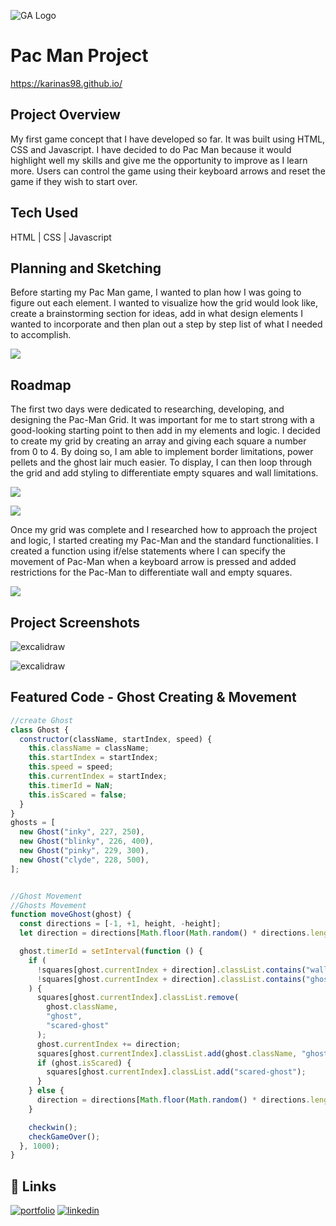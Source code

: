 ![GA Logo](https://raw.githubusercontent.com/karinas98/MusicLibraryProject/main/469f976e-1432-11e5-8199-6ac91363302b.png) 

# Pac Man Project

https://karinas98.github.io/
## Project Overview

My first game concept that I have developed so far. It was built using HTML, CSS and Javascript. I have decided to do Pac Man because it would highlight well my skills and give me the opportunity to improve as I learn more. Users can control the game using their keyboard arrows and reset the game if they wish to start over.  

## Tech Used
HTML | CSS | Javascript


## Planning and Sketching

Before starting my Pac Man game, I wanted to plan how I was going to figure out each element. I wanted to visualize how the grid would look like, create a brainstorming section for ideas, add in what design elements I wanted to incorporate and then plan out a step by step list of what I needed to accomplish.


![](https://github.com/karinas98/karinas98.github.io/blob/main/Screenshot%202023-01-23%20at%2017.15.56.png)


## Roadmap

The first two days were dedicated to researching, developing, and designing the Pac-Man Grid. It was important for me to start strong with a good-looking starting point to then add in my elements and logic. I decided to create my grid by creating an array and giving each square a number from 0 to 4. By doing so, I am able to implement border limitations, power pellets and the ghost lair much easier. To display, I can then loop through the grid and add styling to differentiate empty squares and wall limitations. 

![](https://github.com/karinas98/pacman_project1/blob/228e5405da4a89a4364634bc6a7858f2a9e187d0/Screenshot%202023-05-15%20at%2018.39.58.png)

![](https://github.com/karinas98/pacman_project1/blob/ea27fb3e1a8921a263a2665022b7fd60f4dd5715/Screenshot%202023-05-15%20at%2018.40.13.png)

Once my grid was complete and I researched how to approach the project and logic, I started creating my Pac-Man and the standard functionalities. I created a function using if/else statements where I can specify the movement of Pac-Man when a keyboard arrow is pressed and added restrictions for the Pac-Man to differentiate wall and empty squares. 

![](https://github.com/karinas98/pacman_project1/blob/ea27fb3e1a8921a263a2665022b7fd60f4dd5715/Screenshot%202023-05-15%20at%2018.40.13.png)


## Project Screenshots

![excalidraw](https://raw.githubusercontent.com/karinas98/karinas98.github.io/main/Screenshot%202023-01-23%20at%2017.15.56.png)

![excalidraw](https://raw.githubusercontent.com/karinas98/karinas98.github.io/main/Screenshot%202023-01-23%20at%2018.10.07.png)





## Featured Code - Ghost Creating & Movement

```javascript
//create Ghost
class Ghost {
  constructor(className, startIndex, speed) {
    this.className = className;
    this.startIndex = startIndex;
    this.speed = speed;
    this.currentIndex = startIndex;
    this.timerId = NaN;
    this.isScared = false;
  }
}
ghosts = [
  new Ghost("inky", 227, 250),
  new Ghost("blinky", 226, 400),
  new Ghost("pinky", 229, 300),
  new Ghost("clyde", 228, 500),
];


//Ghost Movement
//Ghosts Movement
function moveGhost(ghost) {
  const directions = [-1, +1, height, -height];
  let direction = directions[Math.floor(Math.random() * directions.length)];

  ghost.timerId = setInterval(function () {
    if (
      !squares[ghost.currentIndex + direction].classList.contains("wall") &&
      !squares[ghost.currentIndex + direction].classList.contains("ghost")
    ) {
      squares[ghost.currentIndex].classList.remove(
        ghost.className,
        "ghost",
        "scared-ghost"
      );
      ghost.currentIndex += direction;
      squares[ghost.currentIndex].classList.add(ghost.className, "ghost");
      if (ghost.isScared) {
        squares[ghost.currentIndex].classList.add("scared-ghost");
      }
    } else {
      direction = directions[Math.floor(Math.random() * directions.length)];
    }

    checkwin();
    checkGameOver();
  }, 1000);
}
```


## 🔗 Links
[![portfolio](https://img.shields.io/badge/my_portfolio-000?style=for-the-badge&logo=ko-fi&logoColor=white)]()
[![linkedin](https://img.shields.io/badge/linkedin-0A66C2?style=for-the-badge&logo=linkedin&logoColor=white)](https://www.linkedin.com/in/karina-savoie-21b40621a/)



